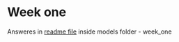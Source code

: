 # Week one 

Answeres in [readme file](https://github.com/camilawahrendorff/course-dbt-camila/blob/main/dbt-greenery/models/week_one/README.md) inside models folder - week_one
